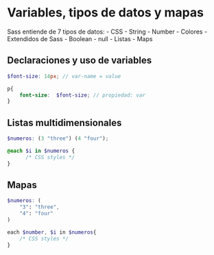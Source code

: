 # Variables, tipos de datos y mapas

Sass entiende de 7 tipos de datos:
    - CSS
      - String
      - Number
      - Colores
    - Extendidos de Sass
      - Boolean
      - null
      - Listas
      - Maps

## Declaraciones y uso de variables

```scss
$font-size: 14px; // var-name = value

p{
    font-size:  $font-size; // propiedad: var
}

```

## Listas multidimensionales

```scss
$numeros: (3 "three") (4 "four");

@each $i in $numeros {
      /* CSS styles */
}
```

## Mapas

```scss
$numeros: (
    "3": "three",
    "4": "four"
)

each $number, $i in $numeros{
    /* CSS styles */
}
```
